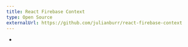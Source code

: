 ```yaml
---
title: React Firebase Context
type: Open Source
externalUrl: https://github.com/julianburr/react-firebase-context
---
```


-
